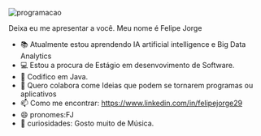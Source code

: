 ![programacao](https://user-images.githubusercontent.com/90123100/132129346-95b51197-e897-48ea-9c67-bdab57c96295.png)

Deixa eu me apresentar a você.
Meu nome é Felipe Jorge
- 📚 Atualmente estou aprendendo IA artificial intelligence e Big Data Analytics
- 💻 Estou a procura de Estágio em desenvovimento de Software.
- 💾 Codifico em Java.
- 💬 Quero colabora come Ideias que podem se tornarem programas ou aplicativos
- 📫 Como me encontrar: https://www.linkedin.com/in/felipejorge29
- 😄 pronomes:FJ
- 🎹 curiosidades: Gosto muito de Música.

